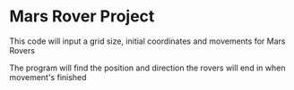# Mars Rover Project

This code will input a grid size, initial coordinates and movements for Mars Rovers

The program will find the position and direction the rovers will end in when movement's finished